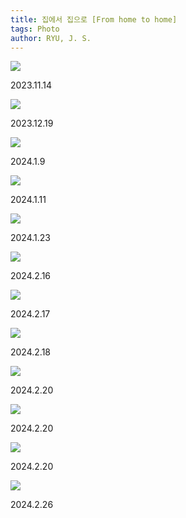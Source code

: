 ```yaml
---
title: 집에서 집으로 [From home to home]
tags: Photo
author: RYU, J. S.
---
```


<div class="grid-container">
  <div class="grid grid--p-1">
    <div class="cell cell--6"><div class="card">
  <div class="card__image">
    <img class="image" src="https://onedrive.live.com/embed?resid=F96DE3EAE83811FB%2179735&authkey=%21AO7vsL-EIeUsvfQ&height=1024"/>
  </div>
  <div class="card__content">
    <div class="card__header">
      <p>2023.11.14</p>
    </div>
  </div>
</div></div>
    <div class="cell cell--6"><div class="card">
  <div class="card__image">
    <img class="image" src="https://onedrive.live.com/embed?resid=F96DE3EAE83811FB%2180603&authkey=%21AG43HwV0wr04_3M&height=1024"/>
  </div>
  <div class="card__content">
    <div class="card__header">
      <p>2023.12.19</p>
    </div>
  </div>
</div></div>
    <div class="cell cell--6"><div class="card">
  <div class="card__image">
    <img class="image" src="https://onedrive.live.com/embed?resid=F96DE3EAE83811FB%2180652&authkey=%21AMDkwfy3wzDus84&height=1024"/>
  </div>
  <div class="card__content">
    <div class="card__header">
      <p>2024.1.9</p>
    </div>
  </div>
</div></div>
    <div class="cell cell--6"><div class="card">
  <div class="card__image">
    <img class="image" src="https://onedrive.live.com/embed?resid=F96DE3EAE83811FB%2180683&authkey=%21ABdatERayrLM8zw&height=1024"/>
  </div>
  <div class="card__content">
    <div class="card__header">
      <p>2024.1.11</p>
    </div>
  </div>
</div></div>
    <div class="cell cell--6"><div class="card">
  <div class="card__image">
    <img class="image" src="https://onedrive.live.com/embed?resid=F96DE3EAE83811FB%2181835&authkey=%21AKyjhs5o9IqPCE0&width=1024"/>
  </div>
  <div class="card__content">
    <div class="card__header">
      <p>2024.1.23</p>
    </div>
  </div>
</div></div>
    <div class="cell cell--6"><div class="card">
  <div class="card__image">
    <img class="image" src="https://onedrive.live.com/embed?resid=F96DE3EAE83811FB%2182865&authkey=%21AP0cYlGrgVrryv0&height=1024"/>
  </div>
  <div class="card__content">
    <div class="card__header">
      <p>2024.2.16</p>
    </div>
  </div>
</div></div>
    <div class="cell cell--6"><div class="card">
  <div class="card__image">
    <img class="image" src="https://onedrive.live.com/embed?resid=F96DE3EAE83811FB%2182868&authkey=%21AGpVSj0cS21yM6Y&width=1024"/>
  </div>
  <div class="card__content">
    <div class="card__header">
      <p>2024.2.17</p>
    </div>
  </div>
</div></div>
    <div class="cell cell--6"><div class="card">
  <div class="card__image">
    <img class="image" src="https://onedrive.live.com/embed?resid=F96DE3EAE83811FB%2182889&authkey=%21ACR0hhR3DSD7RCc&height=1024"/>
  </div>
  <div class="card__content">
    <div class="card__header">
      <p>2024.2.18</p>
    </div>
  </div>
</div></div>
    <div class="cell cell--6"><div class="card">
  <div class="card__image">
    <img class="image" src="https://onedrive.live.com/embed?resid=F96DE3EAE83811FB%2182895&authkey=%21AENBamjS7fT1k-4&height=1024"/>
  </div>
  <div class="card__content">
    <div class="card__header">
      <p>2024.2.20</p>
    </div>
  </div>
</div></div>
    <div class="cell cell--6"><div class="card">
  <div class="card__image">
    <img class="image" src="https://lh5.googleusercontent.com/p/AF1QipOdHQ3kFVFBaDVki4o7MyWw1QnKMzG6N1AUJTYO=w750-h401-p-k-no"/>
  </div>
  <div class="card__content">
    <div class="card__header">
      <p>2024.2.20</p>
    </div>
  </div>
</div></div>
    <div class="cell cell--6"><div class="card">
  <div class="card__image">
    <img class="image" src="https://onedrive.live.com/embed?resid=F96DE3EAE83811FB%2182921&authkey=%21ADYKgoBMq5KhkBI&width=1024"/>
  </div>
  <div class="card__content">
    <div class="card__header">
      <p>2024.2.20</p>
    </div>
  </div>
</div></div>
    <div class="cell cell--6"><div class="card">
  <div class="card__image">
    <img class="image" src="https://onedrive.live.com/embed?resid=F96DE3EAE83811FB%2182960&authkey=%21AL4oAwhcVX2gIPE&height=1024"/>
  </div>
  <div class="card__content">
    <div class="card__header">
      <p>2024.2.26</p>
    </div>
  </div>
</div></div>
  </div>
</div>